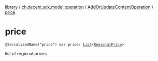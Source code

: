 [library](../../index.md) / [ch.decent.sdk.model.operation](../index.md) / [AddOrUpdateContentOperation](index.md) / [price](./price.md)

# price

`@SerializedName("price") var price: `[`List`](https://kotlinlang.org/api/latest/jvm/stdlib/kotlin.collections/-list/index.html)`<`[`RegionalPrice`](../../ch.decent.sdk.model/-regional-price/index.md)`>`

list of regional prices

